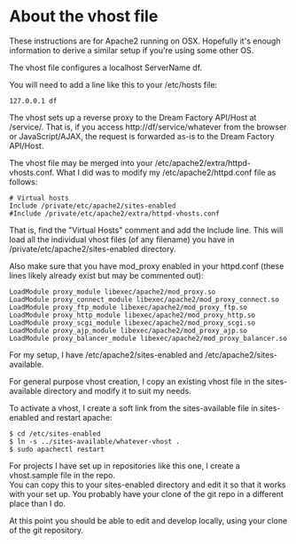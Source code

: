 About the vhost file
====================

These instructions are for Apache2 running on OSX.  Hopefully it's enough information to
derive a similar setup if you're using some other OS.

The vhost file configures a localhost ServerName df.  

You will need to add a line like this to your /etc/hosts file:
```
127.0.0.1 df
```

The vhost sets up a reverse proxy to the Dream Factory API/Host at /service/.  That is, if
you access http://df/service/whatever from the browser or JavaScript/AJAX, the request is 
forwarded as-is to the Dream Factory API/Host.

The vhost file may be merged into your /etc/apache2/extra/httpd-vhosts.conf.  What I did was
to modify my /etc/apache2/httpd.conf file as follows:

```
# Virtual hosts
Include /private/etc/apache2/sites-enabled
#Include /private/etc/apache2/extra/httpd-vhosts.conf
```

That is, find the "Virtual Hosts" comment and add the Include line.  This will load all the 
individual vhost files (of any filename) you have in /private/etc/apache2/sites-enabled directory.

Also make sure that you have mod_proxy enabled in your httpd.conf (these lines likely already exist
but may be commented out):

```
LoadModule proxy_module libexec/apache2/mod_proxy.so
LoadModule proxy_connect_module libexec/apache2/mod_proxy_connect.so
LoadModule proxy_ftp_module libexec/apache2/mod_proxy_ftp.so
LoadModule proxy_http_module libexec/apache2/mod_proxy_http.so
LoadModule proxy_scgi_module libexec/apache2/mod_proxy_scgi.so
LoadModule proxy_ajp_module libexec/apache2/mod_proxy_ajp.so
LoadModule proxy_balancer_module libexec/apache2/mod_proxy_balancer.so
```

For my setup, I have /etc/apache2/sites-enabled and /etc/apache2/sites-available.  

For general purpose vhost creation, I copy an existing vhost file in the sites-available directory and
modify it to suit my needs. 

To activate a vhost, I create a soft link from the sites-available file in sites-enabled and restart
apache:

```
$ cd /etc/sites-enabled
$ ln -s ../sites-available/whatever-vhost .
$ sudo apachectl restart
```

For projects I have set up in repositories like this one, I create a vhost.sample file in the repo.  
You can copy this to your sites-enabled directory and edit it so that it works with your set up.
You probably have your clone of the git repo in a different place than I do.

At this point you should be able to edit and develop locally, using your clone of the git repository.

